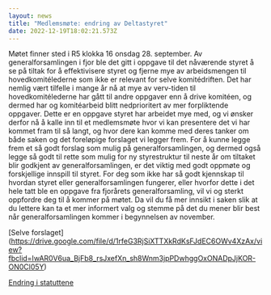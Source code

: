 ```yaml
---
layout: news
title: "Medlemsmøte: endring av Deltastyret"
date: 2022-12-19T18:02:21.573Z
---
```

Møtet finner sted i R5 klokka 16 onsdag 28. september.
Av generalforsamlingen i fjor ble det gitt i oppgave til det nåværende styret å se på tiltak for å effektivisere styret og fjerne mye av arbeidsmengen til hovedkomitélederne som ikke er relevant for selve komitédriften. Det har nemlig vært tilfelle i mange år nå at mye av verv-tiden til hovedkomitélederne har gått til andre oppgaver enn å drive komitéen, og dermed har og komitéarbeid blitt nedprioritert av mer forpliktende oppgaver.
Dette er en oppgave styret har arbeidet mye med, og vi ønsker derfor nå å kalle inn til et medlemsmøte hvor vi kan presentere det vi har kommet fram til så langt, og hvor dere kan komme med deres tanker om både saken og det foreløpige forslaget vi legger frem. For å kunne legge frem et så godt forslag som mulig på generalforsamlingen, og dermed også legge så godt til rette som mulig for ny styrestruktur til neste år om tiltaket blir godkjent av generalforsamlingen, er det viktig med godt oppmøte og forskjellige innspill til styret.
For deg som ikke har så godt kjennskap til hvordan styret eller generalforsamlingen fungerer, eller hvorfor dette i det hele tatt ble en oppgave fra fjorårets generalforsamling, vil vi og sterkt oppfordre deg til å kommer på møtet. Da vil du få mer innsikt i saken slik at du lettere kan ta et mer informert valg og stemme på det du mener blir best når generalforsamlingen kommer i begynnelsen av november.

[Selve forslaget] (https://drive.google.com/file/d/1rfeG3RjSiXTTXkRdKsFJdEC6OWv4XzAx/view?fbclid=IwAR0V6ua_BjFb8_rsJxefXn_sh8Wnm3jpPDwhggOxONADpJjKOR-ON0Cl05Y)

[Endring i statuttene](https://drive.google.com/file/d/1-h7MsRPimODm9oBg6j1c9QD2gyTaphpW/view?9fbclid=IwAR0FCnHHzFltIpGll3jAku30YrhtACwDaHpqY5tlzpOpO-cGK7_a2egry4)

